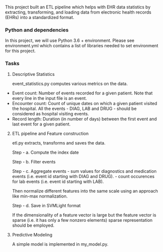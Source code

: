 This project built an ETL pipeline which helps with EHR data statistics by extracting, transforming, and loading data from electronic health records (EHRs) into a standardized format. 

### Python and dependencies
In this project, we will use Python 3.6 + environment. Please see environment.yml which contains a list of libraries needed to set environment for this project.

### Tasks
1. Descriptive Statistics 

    event_statistics.py computes various metrics on the data.
- Event count: Number of events recorded for a given patient. Note that every line in
the input file is an event.
- Encounter count: Count of unique dates on which a given patient visited the hospital. All the events - DIAG, LAB and DRUG - should be considered as hospital visiting events.
- Record length: Duration (in number of days) between the first event and last event
for a given patient.

2. ETL pipeline and Feature construction 

    etl.py extracts, transforms and saves the data. 

    Step - a. Compute the index date 
    
    Step - b. Filter events
    
    Step - c. Aggregate events
        - sum values for diagnostics and medication events (i.e. event id starting with DIAG and DRUG).
        - count occurences for lab events (i.e. event id starting with LAB).

    Then normalize different features into the same scale using an approach like min-max normalization.
    
    Step - d. Save in SVMLight format

    If the dimensionality of a feature vector is large but the feature vector is sparse (i.e. it has only a few nonzero elements) sparse representation should be employed.

3. Predictive Modeling 

    A simple model is implemented in my_model.py. 
